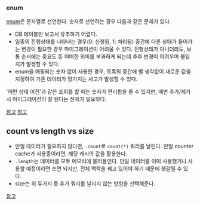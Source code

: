 ### enum

[enum](https://api.rubyonrails.org/classes/ActiveRecord/Enum.html)은 문자열로 선언한다. 숫자로 선언하는 경우 다음과 같은 문제가 있다.

* DB 테이블만 보고서 유추하기 어렵다.
* 일종의 진행상태를 나타내는 경우(0: 신청됨, 1: 처리됨) 중간에 다른 상태가 들어가는 변경이 필요한 경우 마이그레이션이 어려울 수 있다. 진행상태가 아니더라도, 보통 순서에는 중요도 등 어떠한 의미를 부과하게 되는데 추후 변경이 어려우며 불일치가 발생할 수 있다.
* enum을 매핑되는 숫자 없이 사용한 경우, 목록의 중간에 별 생각없이 새로운 값을 지정하여 기존 데이터가 망가지는 사고가 발생할 수 있다.

'어떤 상태 이전'과 같은 조회를 할 때는 숫자가 편리함을 줄 수 있지만, 매번 추가/제거시 마이그레이션이 잘 된다는 전제가 필요하다.

[참고](https://stackoverflow.com/questions/14911977/best-way-to-store-enum-value-in-activerecord-and-convert-to-string-for-display) [참고](https://github.com/tpitale/constant_cache)

## count vs length vs size

- 만일 데이터가 필요하지 않다면, `.count`로 `count(*)` 쿼리를 날린다. 만일 counter cache가 사용중이라면, 해당 캐시의 값을 활용한다.
- `.length`는 데이터를 모두 메모리에 불러들인다. 만일 데이터를 이미 사용했거나 사용할 예정이라면 쓰면 되지만, 전체 맥락을 꿰고 있어야 하기 때문에 헷갈릴 수 있다.
- size는 위 두가지 중 추가 쿼리를 날리지 않는 방향을 선택해준다.

[참고](https://stackoverflow.com/questions/6083219/activerecord-size-vs-count)
